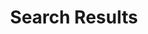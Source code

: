 ---
title: "Search Results"
draft: false
description : "Search Results For Mental Workers"
sitemap:
  priority : 0.1
layout: "search"
---
